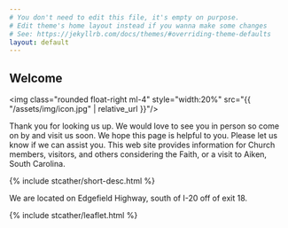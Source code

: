 ```yaml
---
# You don't need to edit this file, it's empty on purpose.
# Edit theme's home layout instead if you wanna make some changes
# See: https://jekyllrb.com/docs/themes/#overriding-theme-defaults
layout: default
---
```


## Welcome #

<img class="rounded float-right ml-4" style="width:20%" src="{{ "/assets/img/icon.jpg" | relative_url }}"/>

Thank you for looking us up. We would love to see you in person so come on
by and visit us soon. We hope this page is helpful to you.
Please let us know if we can assist you.
This web site provides information for Church members, visitors,
and others considering the Faith, or a visit to Aiken, South Carolina.

{% include stcather/short-desc.html %}

We are located on Edgefield Highway, south of I-20 off of exit 18.

{% include stcather/leaflet.html %}